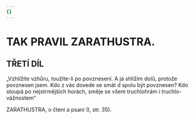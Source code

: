 ```yaml
---
{}
---
```


# TAK PRAVIL ZARATHUSTRA. 

## TŘETÍ DÍL

  

„Vzhlížíte vzhůru, toužíte-li po povznesení. A já shlížím dolů, protože povznesen jsem. Kdo z vás dovede se smát d spolu být povznesen? Kdo stoupá po nejstrmějších horách, směje se všem truchlohrám i truchlo-vážnostem“

ZARATHUSTRA, o čtení a psaní (I, str. 35).

